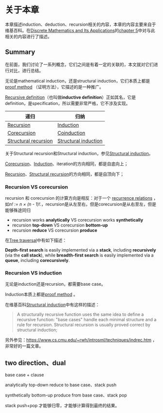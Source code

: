 # 关于本章

本章描述induction、deduction、recursion相关的内容，本章的内容主要来自于维基百科。在[Discrete Mathematics and Its Applications](../../Book-Discrete-Mathematics-and-Its-Applications/index.md)的[chapter 5](../../Book-Discrete-Mathematics-and-Its-Applications/Chapter-5-Induction-and-Recursion/index.md)中对与此相关的内容进行了描述。



## Summary

在前面，我们讨论了一系列概念，它们之间是有着一定的关联的，本文就对它们进行对比，进行总结。

无论是mathematical induction，还是structural induction，它们本质上都是 [proof method](https://en.wikipedia.org/wiki/Proof_method) （证明方法），它描述的是一种推广。

[Recursive definition](./Recursion/Recursive-definition.md)（也叫做**inductive definition**）正如其名，它是definition，是specification，所以需要非常严格，它不涉及实现。



| 递归                                                         | 归纳                                                         |
| ------------------------------------------------------------ | ------------------------------------------------------------ |
| [Recursion](./Recursion/Recursion.md)                        | [Induction](./Induction-and-deduction/Induction.md)          |
| [Corecursion](./Recursion/Corecursion.md)                    | [Coinduction](./Induction-and-deduction/Coinduction.md)      |
| [Structural recursion](./Induction-and-deduction/Induction.md) | [Structural induction](./Induction-and-deduction/Induction.md) |

关于Structural recursion和Structural induction，参见[Structural induction](./Induction-and-deduction/Induction.md)。

[Corecursion](./Recursion/Corecursion.md)、[Induction](./Induction-and-deduction/Induction.md)、iteration的方向相同，都是自底向上；

[Recursion](./Recursion/Recursion.md)、[Structural recursion](./Induction-and-deduction/Induction.md)的方向相同，都是自顶向下；



### Recursion VS corecursion

recursion 和 corecursion 的计算方向是相反：对于一个 [recurrence relations](https://en.wikipedia.org/wiki/Recurrence_relation) ，如*n! := n × (n - 1)!*.，recursion是从左至右，但是corecursion是从右至左，但是能够殊途同归

- recursion works **analytically** VS corecursion works **synthetically**
- recursion **top-down** VS corecursion **bottom-up**
- recursion **reduce** VS corecursion **produce**



在[Tree traversal](https://en.wikipedia.org/wiki/Tree_traversal)中有如下描述：

**Depth-first search** is easily implemented via a **stack**, including **recursively** (via the **call stack**), while **breadth-first search** is easily implemented via a **queue**, including **corecursively**.

### Recursion VS induction

无论是induction还是recursion，都需要base  case。

Induction本质上都是[proof method](https://en.wikipedia.org/wiki/Proof_method) 。

在维基百科[Structural induction](https://en.wikipedia.org/wiki/Structural_induction)中有这样的描述：

> A structurally recursive function uses the same idea to define a recursive function: "base cases" handle each minimal structure and a rule for recursion. Structural recursion is usually proved correct by structural induction; 

另外参见：https://www.cs.cmu.edu/~rwh/introsml/techniques/indrec.htm ，非常好的一篇文章。



## two direction、dual

base case + clause

analytically top-down reduce to base case、stack push 

synthetically bottom-up produce from base case、stack pop



stack push+pop 才能够归零，才能够计算得到最终的结果。





